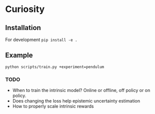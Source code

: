 # Curiosity

## Installation
For development
`pip install -e .`

## Example 

`python scripts/train.py +experiment=pendulum`


### TODO
- When to train the intrinsic model? Online or offline, off policy or on policy.
- Does changing the loss help epistemic uncertainty estimation
- How to properly scale intrinsic rewards
